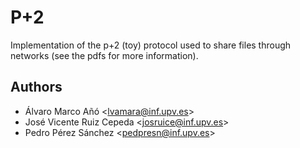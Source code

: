 P+2
========

Implementation of the p+2 (toy) protocol used to share files through networks (see the pdfs for more information).

Authors
-------
* Álvaro Marco Añó <<lvamara@inf.upv.es>>
* José Vicente Ruiz Cepeda <<josruice@inf.upv.es>>
* Pedro Pérez Sánchez <<pedpresn@inf.upv.es>>
